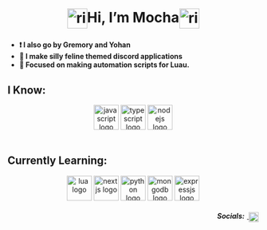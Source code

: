 <h1 align="center">
	<img align="center" alt="rimuru" height="40" src="https://cdn.imgchest.com/files/c9db913dd0b2.png" />Hi, I’m Mocha<img align="center" alt="rimuru" height="40" src="https://cdn.imgchest.com/files/e16959643bc7.png" />
</h1>

###

<h4 align="left">
	<ul>
		<li>❗ I also go by Gremory and Yohan</li>
		<li>🌱 I make silly feline themed discord applications</li>
		<li>👀 Focused on making automation scripts for Luau.</li>
</ul></h4> 

<h2 align="left">I Know:</h2>
<div align="center">
	<img alt="javascript logo" height="50" src="https://img.shields.io/badge/JAVASCRIPT-f7df1e?style=for-the-badge&logo=javascript&logoColor=62502f" />
	<img alt="typescript logo" height="50" src="https://img.shields.io/badge/TYPESCRIPT-007acc?style=for-the-badge&logo=typescript&logoColor=white" />
	<img alt="nodejs logo" height="50" src="https://img.shields.io/badge/NODE-010101?style=for-the-badge&logo=node.js&logoColor=moss%20green" />
</div>

<br clear="both">

<h2 align="left">Currently Learning:</h2>
<div align="center">
	<img alt="lua logo" height="50" src="https://img.shields.io/badge/LUA-000080?style=for-the-badge&logo=lua&logoColor=white" />
	<img alt="nextjs logo" height="50" src="https://img.shields.io/badge/NEXT-101010?style=for-the-badge&logo=next.js&logoColor=white" />
	<img alt="python logo" height="50" src="https://img.shields.io/badge/PYTHON-366d9c?style=for-the-badge&logo=python&logoColor=white" />
	<img alt="mongodb logo" height="50" src="https://img.shields.io/badge/MONGODB-4faa41?style=for-the-badge&logo=mongodb&logoColor=white" />
	<img alt="expressjs logo" height="50" src="https://img.shields.io/badge/EXPRESS-010101?style=for-the-badge&logo=express&logoColor=white" />
</div>

<div align="right">
	<h5>Socials:<img width="5" /><a href="https://discord.com/users/825730224875372574" target="_blank">
    <img align="center" alt="discord logo" height="20" src="https://cdn.imgchest.com/files/aa36e3fc14b4.png"  /></a></h5>
</div>

<!---
Mocha1530/Mocha1530 is a ✨ special ✨ repository because its `README.md` (this file) appears on your GitHub profile.
You can click the Preview link to take a look at your changes.
--->
